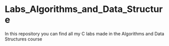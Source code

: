 # Labs_Algorithms_and_Data_Structure
In this repository you can find all my C labs made in the Algorithms and Data Structures course
